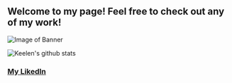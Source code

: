 
<!--
**Keelen-Fisher/Keelen-Fisher** is a ✨ _special_ ✨ repository because its `README.md` (this file) appears on your GitHub profile.

Here are some ideas to get you started:

- 🔭 I’m currently working on ...
- 🌱 I’m currently learning ...
- 👯 I’m looking to collaborate on ...
- 🤔 I’m looking for help with ...
- 💬 Ask me about ...
- 📫 How to reach me: ...
- 😄 Pronouns: ...
- ⚡ Fun fact: ...
-->
## Welcome to my page! Feel free to check out any of my work!

![Image of Banner](Keelen-Fisher.png)

![Keelen's github stats](https://github-readme-stats.vercel.app/api?username=Keelen-Fisher&theme=nightowl)

### [My LikedIn](https://www.linkedin.com/in/keelen-fisher-b63766148/)
